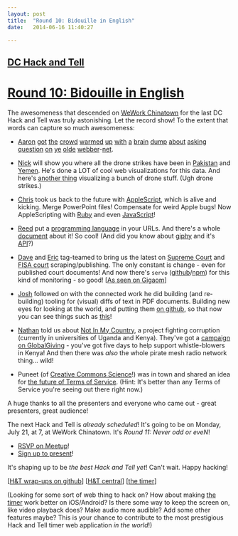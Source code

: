```yaml
---
layout: post
title:  "Round 10: Bidouille in English"
date:   2014-06-16 11:40:27

---
```

## [DC Hack and Tell](http://www.meetup.com/DC-Hack-and-Tell/)

# [Round 10: Bidouille in English](http://www.meetup.com/DC-Hack-and-Tell/events/186068112/)

The awesomeness that descended on  [WeWork Chinatown](http://www.wework.com/location/chinatown/) for the last DC Hack and Tell was truly astonishing. Let the record show! To the extent that words can capture so much awesomeness:

 * [Aaron](https://twitter.com/planarrowspace) [got](https://docs.google.com/forms/d/1zJbmdA58244rYtMyXzaRd-7IPIzE468W4XyUeqA_M4I/viewform) [the](http://express.smarttech.com/?url=http://www.rockingham.k12.va.us/resources/elementary/files/4VirginiaStudiesReleasedtestSenteo.notebook) [crowd](http://www.doe.virginia.gov/testing/sol/released_tests/2007/test07_virginia_studies.pdf) [warmed](http://www.naldaramjui.com/TOPIK?t=22&l=3&s=3&q=88005) [up](http://mcasta.net/) [with](https://docs.google.com/forms/d/1zJbmdA58244rYtMyXzaRd-7IPIzE468W4XyUeqA_M4I/viewform) [a](http://www.funbutlearn.com/2013/05/create-dynamic-quiz-using-google-docs.html) [brain](http://slidify.github.io/iquiz/#2) [dump](https://github.com/lurodrigo/jquery-quiz/blob/master/demo/demo.html) [about](https://github.com/jewlofthelotus/SlickQuiz/blob/gh-pages/js/slickQuiz-config.js) [asking](https://code.google.com/p/jquizme/wiki/HowToUse) [question](http://kramdown.gettalong.org/syntax.html#definition-lists) [on](https://gist.github.com/ajschumacher/c17669b5a999a47125f7) [ye](https://www.gitbook.io/) [olde](http://help.gitbook.io/book/exercises.html) [webber](http://amischol.gitbooks.io/javascript_challenges/autoexecute/README.html)-[net](http://blogs.citypages.com/dressingroom/Decentralized%20Dance%20Party%201.JPG).

 * [Nick](https://twitter.com/nickmcclellan) will show you where all the drone strikes have been in [Pakistan](http://natsec.newamerica.net/drones/pakistan/analysis) and [Yemen](http://natsec.newamerica.net/drones/yemen/analysis). He's done a LOT of cool web visualizations for this data. And here's [another thing](http://drones.pitchinteractive.com/) visualizing a bunch of drone stuff. (Ugh drone strikes.)

 * [Chris](https://twitter.com/cmgiven) took us back to the future with [AppleScript](https://developer.apple.com/library/mac/documentation/AppleScript/Conceptual/AppleScriptX/AppleScriptX.html), which is alive and kicking. Merge PowerPoint files! Compensate for weird Apple bugs! Now AppleScripting with [Ruby](https://rubygems.org/gems/rb-appscript) and even [JavaScript](http://www.reddit.com/r/programming/comments/27l97c/javascript_as_an_alternative_to_applescript_on_os/)!

 * [Reed](https://twitter.com/reedspool) put a [programming language](http://concatinative.herokuapp.com/) in your URLs. And there's a whole [document](http://bit.ly/1cFkNgF) about it! So cool! (And did you know about [giphy](http://giphy.com/) and it's [API](https://github.com/giphy/GiphyAPI)?)

 * [Dave](https://twitter.com/vdavez) and [Eric](https://twitter.com/konklone) tag-teamed to bring us the latest on [Supreme Court](https://twitter.com/SCOTUS_servo) and [FISA court](https://twitter.com/FISACourt) scraping/publishing. The only constant is change - even for published court documents! And now there's `servo` ([github](https://github.com/vzvenyach/servo)/[npm](https://www.npmjs.org/package/servojs)) for this kind of monitoring - so good! [[As seen on Gigaom](http://gigaom.com/2014/06/12/clever-piece-of-code-exposes-hidden-changes-to-supreme-court-opinions/)]

 * [Josh](https://twitter.com/JoshData) followed on with the connected work he did building (and re-building) tooling for (visual) diffs of text in PDF documents. Building new eyes for looking at the world, and putting them [on github](https://github.com/JoshData/pdf-diff), so that now you can see things such as [this](https://twitter.com/SCOTUS_servo/status/481441583653347330)!

 * [Nathan](https://twitter.com/NMCountry) told us about [Not In My Country](https://www.notinmycountry.org/), a project fighting corruption (currently in universities of Uganda and Kenya). They've got a [campaign on GlobalGiving](http://www.globalgiving.org/projects/stop-kenyan-univ-corruption-whistle-blower-support-fund/) - you've got five days to help support whistle-blowers in Kenya! And then there was _also_ the whole pirate mesh radio network thing... wild!

 * Puneet (of [Creative Commons Science](http://science.creativecommons.org/)!) was in town and shared an idea for [the future of Terms of Service](http://science.creativecommons.org/tos/index.html). (Hint: It's better than any Terms of Service you're seeing out there right now.)

A huge thanks to all the presenters and everyone who came out - great presenters, great audience!

The next Hack and Tell is _already scheduled_! It's going to be on Monday, July 21, at 7, at WeWork Chinatown. It's _Round 11: Never odd or eveN_!

 * [RSVP on Meetup](http://www.meetup.com/DC-Hack-and-Tell/events/190089722/)!
 * [Sign up to present](http://bit.ly/hackandtelldc11)!

It's shaping up to be _the best Hack and Tell yet_! Can't wait. Happy hacking!

[[H&T wrap-ups on github](https://github.com/hackandtell/wrapup)] [[H&T central](http://hackandtell.org/)] [[the timer](http://hackandtell.org/timer/)]

(Looking for some sort of web thing to hack on? How about making [the timer](http://hackandtell.org/timer/) work better on iOS/Android? Is there some way to keep the screen on, like video playback does? Make audio more audible? Add some other features maybe? This is your chance to contribute to the most prestigious Hack and Tell timer web application _in the world_!)
